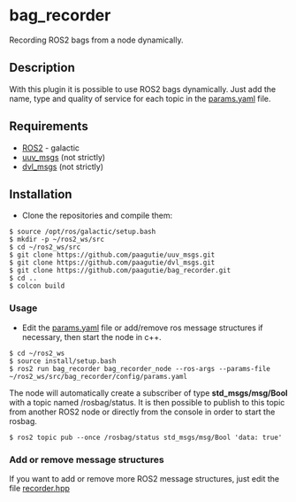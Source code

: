 # bag_recorder 
Recording ROS2 bags from a node dynamically.
## Description
With this plugin it is possible to use ROS2 bags dynamically. Just add the name, type and quality of service for each topic in the [params.yaml](config/params.yaml) file.

## Requirements
- [ROS2](https://docs.ros.org/en/galactic/Installation.html) - galactic
- [uuv_msgs](https://github.com/paagutie/uuv_msgs) (not strictly)
- [dvl_msgs](https://github.com/paagutie/dvl_msgs) (not strictly)


## Installation
- Clone the repositories and compile them:
```
$ source /opt/ros/galactic/setup.bash
$ mkdir -p ~/ros2_ws/src
$ cd ~/ros2_ws/src
$ git clone https://github.com/paagutie/uuv_msgs.git
$ git clone https://github.com/paagutie/dvl_msgs.git
$ git clone https://github.com/paagutie/bag_recorder.git
$ cd ..
$ colcon build
```

### Usage
- Edit the [params.yaml](config/params.yaml) file or add/remove ros message structures if necessary, then start the node in c++.
```
$ cd ~/ros2_ws
$ source install/setup.bash
$ ros2 run bag_recorder bag_recorder_node --ros-args --params-file ~/ros2_ws/src/bag_recorder/config/params.yaml

```
The node will automatically create a subscriber of type **std_msgs/msg/Bool** with a topic named /rosbag/status. It is then possible to publish to this topic from another ROS2 node or directly from the console in order to start the rosbag.
```
$ ros2 topic pub --once /rosbag/status std_msgs/msg/Bool 'data: true'
```

### Add or remove message structures

If you want to add or remove more ROS2 message structures, just edit the file [recorder.hpp](include/bag_recorder/recorder.hpp) 

